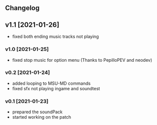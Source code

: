 ## Changelog 

## v1.1 [2021-01-26]
* fixed both ending music tracks not playing

### v1.0 [2021-01-25]
* fixed stop music for option menu (Thanks to PepilloPEV and neodev)

### v0.2 [2021-01-24]
* added looping to MSU-MD commands 
* fixed sfx not playing ingame and soundtest

### v0.1 [2021-01-23]
* prepared the soundPack 
* started working on the patch
